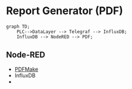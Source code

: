 # Report Generator (PDF)

```mermaid
graph TD;
    PLC-->DataLayer --> Telegraf --> InfluxDB;
    InfluxDB --> NodeRED --> PDF;
```

## Node-RED
- [PDFMake](https://flows.nodered.org/node/node-red-contrib-pdfmake)
- InfluxDB
- 
